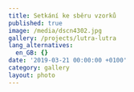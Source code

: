 ```yaml
---
title: Setkání ke sběru vzorků
published: true
image: /media/dscn4302.jpg
gallery: /projects/lutra-lutra
lang_alternatives:
  en_GB: {}
date: '2019-03-21 00:00:00 +0100'
category: gallery
layout: photo
---
```


